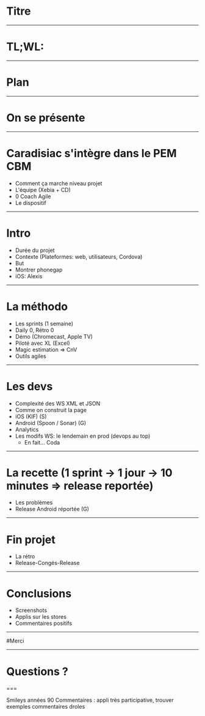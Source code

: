 # Titre

---

# TL;WL:

---

# Plan

---

# On se présente

---

# Caradisiac s'intègre dans le PEM CBM

- Comment ça marche niveau projet
- L'équipe (Xebia + CD)
- 0 Coach Agile
- Le dispositif

---

# Intro

- Durée du projet
- Contexte (Plateformes: web, utilisateurs, Cordova)
- But
- Montrer phonegap
- iOS: Alexis

---

# La méthodo

- Les sprints (1 semaine)
- Daily 0, Rétro 0
- Démo (Chromecast, Apple TV)
- Piloté avec XL (Excel)
- Magic estimation => CnV
- Outils agiles

---

# Les devs

- Complexité des WS XML et JSON
- Comme on construit la page
- iOS (KIF) (S)
- Android (Spoon / Sonar) (G)
- Analytics
- Les modifs WS: le lendemain en prod (devops au top)
	- En fait... Coda

---

# La recette (1 sprint -> 1 jour -> 10 minutes => release reportée)

- Les problèmes
- Release Android réportée (G)

---

# Fin projet

- La rétro
- Release-Congés-Release

---

# Conclusions

- Screenshots
- Applis sur les stores
- Commentaires positifs

---

#Merci

---

# Questions ?


===

Smileys années 90
Commentaires : appli très participative, trouver exemples commentaires droles
